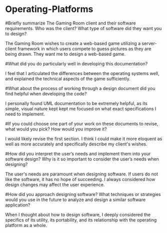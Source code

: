 # Operating-Platforms

#Briefly summarize The Gaming Room client and their software requirements. Who was the client? What type of software did they want you to design?

The Gaming Room wishes to create a web-based game utilizing a server-client framework in which users compete to guess pictures as they are being drawn. They want me to design a web-based game.

#What did you do particularly well in developing this documentation?

I feel that I articulated the differences between the operating systems well, and explained the technical aspects of the game sufficiently.

#What about the process of working through a design document did you find helpful when developing the code?

I personally found UML documentation to be extremely helpful, as its simple, visual nature kept kept me focused on what exact specifications I need to implement.

#If you could choose one part of your work on these documents to revise, what would you pick? How would you improve it?

I would likely revise the first section. I think I could make it more eloquent as well as more accurately and specifically describe my client's wishes.

#How did you interpret the user’s needs and implement them into your software design? Why is it so important to consider the user’s needs when designing?

The user's needs are paramount when designing software. If users do not like the software, it has no hope of succeeding. I always considered how design changes may affect the user experience.

#How did you approach designing software? What techniques or strategies would you use in the future to analyze and design a similar software application?

When I thought about how to design software, I deeply considered the specifics of its utility, its portability, and its relationship with the operating platform as a whole.
